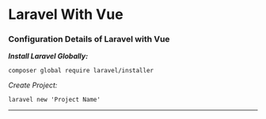 # Laravel With Vue
### Configuration Details of Laravel with Vue

***Install Laravel Globally:***
```npm
composer global require laravel/installer
```

*Create Project:*
````npm
laravel new 'Project Name'
````
****